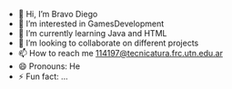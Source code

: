 - 👋 Hi, I’m Bravo Diego
- 👀 I’m interested in GamesDevelopment 
- 🌱 I’m currently learning Java and HTML
- 💞️ I’m looking to collaborate on different projects
- 📫 How to reach me 114197@tecnicatura.frc.utn.edu.ar
- 😄 Pronouns: He
- ⚡ Fun fact: ...

<!---
114197-Bravo-Diego/114197-Bravo-Diego is a ✨ special ✨ repository because its `README.md` (this file) appears on your GitHub profile.
You can click the Preview link to take a look at your changes.
--->
